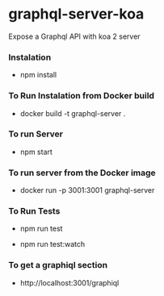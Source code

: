# graphql-server-koa

Expose a Graphql API with koa 2 server

### Instalation

- npm install

### To Run Instalation from Docker build

- docker build -t graphql-server .

### To run Server

- npm start

### To run server from the Docker image

- docker run -p 3001:3001 graphql-server

### To Run Tests

- npm run test

- npm run test:watch

### To get a graphiql section

- http://localhost:3001/graphiql

